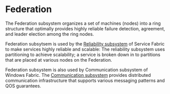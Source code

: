 # Federation

The Federation subsystem organizes a set of machines (nodes) into a ring structure that optimally provides highly reliable failure detection, agreement, and leader election among the ring nodes. 

Federation subsytsem is used by the <a href="https://github.com/GitTorre/service-fabric/blob/master/src/prod/src/Reliability/README.md">Reliability subsystem</a> of Service Fabric to make services highly reliable and scalable: The reliability subsystem uses partitioning to achieve scalability; a service is broken down in to partitions that are placed at various nodes on the Federation. 

Federation subsystem is also used by Communication subsystem of Windows Fabric. The <a href="">Communication subsystem</a> provides distributed communication infrastructure that supports various messaging patterns and QOS guarantees. 

